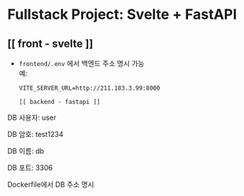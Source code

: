 # Fullstack Project: Svelte + FastAPI

## [[ front - svelte ]]

- `frontend/.env` 에서 백엔드 주소 명시 가능  
  예:  
  ```env
  VITE_SERVER_URL=http://211.183.3.99:8000

  [[ backend - fastapi ]]
DB 사용자: user

DB 암호: test1234

DB 이름: db

DB 포트: 3306

Dockerfile에서 DB 주소 명시
